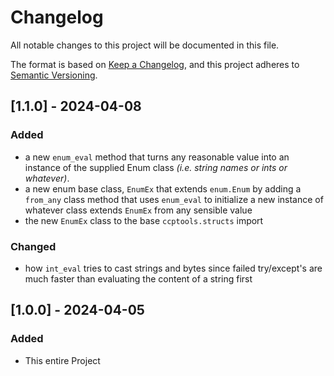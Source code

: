 # Changelog

All notable changes to this project will be documented in this file.

The format is based on [Keep a Changelog](https://keepachangelog.com/en/1.1.0/),
and this project adheres to [Semantic Versioning](https://semver.org/spec/v2.0.0.html).


## [1.1.0] - 2024-04-08

### Added

- a new `enum_eval` method that turns any reasonable value into an instance 
  of the supplied Enum class _(i.e. string names or ints or whatever)_.
- a new enum base class, `EnumEx` that extends `enum.Enum` by adding a 
  `from_any` class method that uses `enum_eval` to initialize a new instance 
  of whatever class extends `EnumEx` from any sensible value
- the new `EnumEx` class to the base `ccptools.structs` import

### Changed

- how `int_eval` tries to cast strings and bytes since failed try/except's 
  are much faster than evaluating the content of a string first


## [1.0.0] - 2024-04-05

### Added

- This entire Project